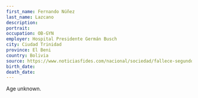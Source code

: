 ```yaml
---
first_name: Fernando Núñez
last_name: Lazcano
description: 
portrait: 
occupation: OB-GYN
employer: Hospital Presidente Germán Busch
city: Ciudad Trinidad
province: El Beni
country: Bolivia
source: https://www.noticiasfides.com/nacional/sociedad/fallece-segundo-medico-victima-del-covid-19-en-beni-y-renuncia-el-director-del-hospital-german-busch--404775
birth_date: 
death_date: 
---
```


Age unknown.